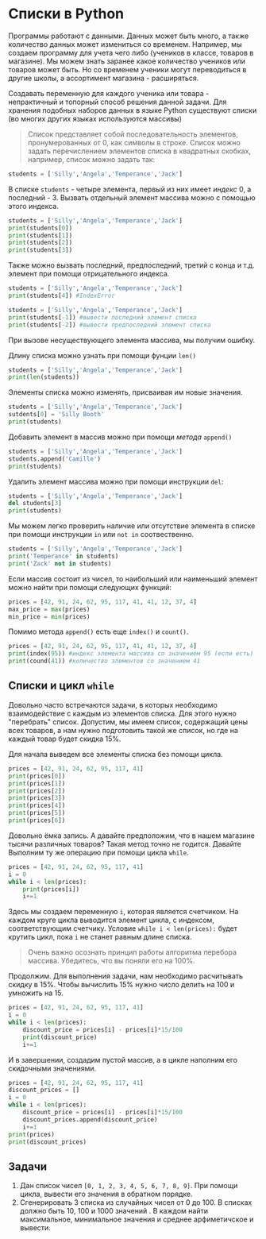 
# Списки в Python

Программы работают с данными. Данных может быть много, а также количество данных может измениться со временем. Например, мы создаем программу для учета чего либо (учеников в классе, товаров в магазине). Мы можем знать заранее какое количество учеников или товаров может быть. Но со временем ученики могут переводиться в другие школы, а ассортимент магазина - расширяться.

Создавать переменную для каждого ученика или товара - непрактичный и топорный способ решения данной задачи. Для хранения подобных наборов данных в языке Python существуют списки (во многих других языках используются массивы)

>Список представляет собой последовательность элементов, пронумерованных от 0, как символы в строке. Список можно задать перечислением элементов списка в квадратных скобках, например, список можно задать так:

```Python
students = ['Silly','Angela','Temperance','Jack']
```

В списке ```students``` - четыре элемента, первый из них имеет *индекс* 0, а последний - 3. Вызвать отдельный элемент массива можно с помощью этого индекса.

```Python
students = ['Silly','Angela','Temperance','Jack']
print(students[0])
print(students[1])
print(students[2])
print(students[3])
```

Также можно вызвать последний, предпоследний, третий с конца и т.д. элемент при помощи отрицательного индекса.

```Python
students = ['Silly','Angela','Temperance','Jack']
print(students[4]) #IndexError
```

```Python
students = ['Silly','Angela','Temperance','Jack']
print(students[-1]) #вывести последний элемент списка
print(students[-2]) #вывести предпоследний элемент списка
```

При вызове несуществующего элемента массива, мы получим ошибку.

Длину списка можно узнать при помощи фунции ```len()```

```Python
students = ['Silly','Angela','Temperance','Jack']
print(len(students))
```

Элементы списка можно изменять, присваивая им новые значения.

```Python
students = ['Silly','Angela','Temperance','Jack']
sutdents[0] = 'Silly Booth'
print(students)
```

Добавить элемент в массив можно при помощи *метода* ```append()```

```Python
students = ['Silly','Angela','Temperance','Jack']
students.append('Camille')
print(students)
```

Удалить элемент массива можно при помощи инструкции ```del```:

```Python
students = ['Silly','Angela','Temperance','Jack']
del students[3]
print(students)
```

Мы можем легко проверить наличие или отсутствие элемента в списке при помощи инструкции ```in``` или ```not in``` соотвественно.

```Python
students = ['Silly','Angela','Temperance','Jack']
print('Temperance' in students)
print('Zack' not in students)
```

Если массив состоит из чисел, то наибольший или наименьший элемент можно найти при помощи следующих функций:

```Python
prices = [42, 91, 24, 62, 95, 117, 41, 41, 12, 37, 4]
max_price = max(prices)
min_price = min(prices)
```

Помимо метода ```append()``` есть еще ```index()``` и ```count()```.

```Python
prices = [42, 91, 24, 62, 95, 117, 41, 41, 12, 37, 4]
print(index(95)) #индекс элемента массива со значением 95 (если есть)
print(cound(41)) #количество элементов со значением 41
```

## Списки и цикл ```while```

Довольно часто встречаются задачи, в которых необходимо взаимодействие с каждым из элементов списка. Для этого нужно "перебрать" список. Допустим, мы имеем список, содержащий цены всех товаров, а нам нужно подготовить такой же список, но где на каждый товар будет скидка 15%.

Для начала выведем все элементы списка без помощи цикла.

```Python
prices = [42, 91, 24, 62, 95, 117, 41]
print(prices[0])
print(prices[1])
print(prices[2])
print(prices[3])
print(prices[4])
print(prices[5])
print(prices[6])
```

Довольно ёмка запись. А давайте предположим, что в нашем магазине тысячи различных товаров? Такая метод точно не годится. Давайте Выполним ту же операцию при помощи цикла ```while```.

```Python
prices = [42, 91, 24, 62, 95, 117, 41]
i = 0
while i < len(prices):
    print(prices[i])
    i+=1
```

Здесь мы создаем переменную ```i```, которая является счетчиком. На каждом круге цикла выводится элемент цикла, с индексом, соответствующим счетчику. Условие ```while i < len(prices):``` будет крутить цикл, пока ```i``` не станет равным длине списка.

>Очень важно осознать принцип работы алгоритма перебора массива. Убедитесь, что вы поняли его на 100%.

Продолжим. Для выполнения задачи, нам необходимо расчитывать скидку в 15%. Чтобы вычислить 15% нужно число делить на 100 и умножить на 15.

```Python
prices = [42, 91, 24, 62, 95, 117, 41]
i = 0
while i < len(prices):
    discount_price = prices[i] - prices[i]*15/100
    print(discount_price)
    i+=1
```

И в завершении, создадим пустой массив, а в цикле наполним его скидочными значениями.

```Python
prices = [42, 91, 24, 62, 95, 117, 41]
discount_prices = []
i = 0
while i < len(prices):
    discount_price = prices[i] - prices[i]*15/100
    discount_prices.append(discount_price)
    i+=1
print(prices)
print(discount_prices)
```

## Задачи

1. Дан список чисел ```[0, 1, 2, 3, 4, 5, 6, 7, 8, 9]```. При помощи цикла, вывести его значения в обратном порядке.
2. Сгенерировать 3 списка из случайных чисел от 0 до 100. В списках должно быть 10, 100 и 1000 значений . В каждом найти максимальное, минимальное значения и среднее арфиметичское и вывести.
